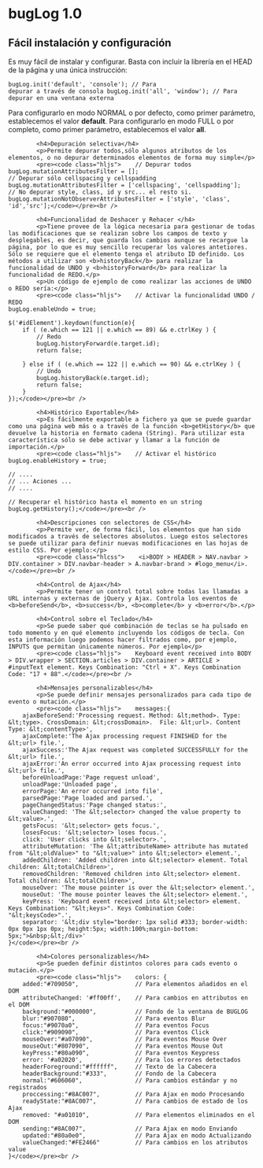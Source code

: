 bugLog 1.0
==========
Fácil instalación y configuración
---------------------------------
Es muy fácil de instalar y configurar. Basta con incluir la librería en el HEAD de la página y una única instrucción:
            <pre><code class="hljs">bugLog.init('default', 'console');  // Para depurar a través de consola
    bugLog.init('all', 'window');       // Para depurar en una ventana externa</code></pre>

Para configurarlo en modo NORMAL o por defecto, como primer parámetro, establecemos el valor <b>default</b>. Para configurarlo en modo FULL o por completo, como primer parámetro, establecemos el valor <b>all</b>.

            <h4>Depuración selectiva</h4>
            <p>Permite depurar todos,sólo algunos atributos de los elementos, o no depurar determinados elementos de forma muy simple</p>
            <pre><code class="hljs">    // Depurar todos
    bugLog.mutationAttributesFilter = [];
    // Depurar sólo cellspacing y cellspadding
    bugLog.mutationAttributesFilter = ['cellspacing', 'cellspadding'];
    // No depurar style, class, id y src... el resto si.
    bugLog.mutationNotObserverAttributesFilter = ['style', 'class', 'id','src'];</code></pre><br />

            <h4>Funcionalidad de Deshacer y Rehacer </h4>
            <p>Tiene provee de la lógica necesaria para gestionar de todas las modificaciones que se realizan sobre los campos de texto y desplegables, es decir, que guarda los cambios aunque se recargue la página, por lo que es muy sencillo recuperar los valores antetiores. Sólo se requiere que el elemento tenga el atributo ID definido. Los métodos a utilizar son <b>historyBack</b> para realizar la funcionalidad de UNDO y <b>historyForward</b> para realizar la funcionalidad de REDO.</p>
            <p>Un código de ejemplo de como realizar las acciones de UNDO o REDO sería:</p>
            <pre><code class="hljs">    // Activar la funcionalidad UNDO / REDO
    bugLog.enableUndo = true;

    $('#idElement').keydown(function(e){
        if ( (e.which == 121 || e.which == 89) && e.ctrlKey ) {
            // Redo
            bugLog.historyForward(e.target.id);
            return false;

        } else if ( (e.which == 122 || e.which == 90) && e.ctrlKey ) {
            // Undo
            bugLog.historyBack(e.target.id);
            return false;
        }
    });</code></pre><br />

            <h4>Histórico Exportable</h4>
            <p>Es fácilmente exportable a fichero ya que se puede guardar como una página web más o a través de la función <b>getHistory</b> que devuelve la historia en formato cadena (String). Para utilizar esta característica sólo se debe activar y llamar a la función de importación.</p>
            <pre><code class="hljs">    // Activar el histórico
    bugLog.enableHistory = true;

    // ....
    // ... Aciones ...
    // ....

    // Recuperar el histórico hasta el momento en un string
    bugLog.getHistory();</code></pre><br />

            <h4>Descripciones con selectores de CSS</h4>
            <p>Permite ver, de forma fácil, los elementos que han sido modificados a través de selectores absolutos. Luego estos selectores se puede utilizar para definir nuevas modificaciones en las hojas de estilo CSS. Por ejemplo:</p>
            <pre><code class="hlcss">    <i>BODY > HEADER > NAV.navbar > DIV.container > DIV.navbar-header > A.navbar-brand > #logo_menu</i>.</code></pre><br />

            <h4>Control de Ajax</h4>
            <p>Permite tener un control total sobre todas las llamadas a URL internas y externas de jQuery y Ajax. Controla los eventos de <b>beforeSend</b>, <b>success</b>, <b>complete</b> y <b>error</b>.</p>

            <h4>Control sobre el Teclado</h4>
            <p>Se puede saber qué combinación de teclas se ha pulsado en todo momento y en qué elemento incluyendo los códigos de tecla. Con esta información luego podemos hacer filtrados como, por ejemplo, INPUTS que permitan únicamente números. Por ejemplo</p>
            <pre><code class="hljs">    Keyboard event received into BODY > DIV.wrapper > SECTION.articles > DIV.container > ARTICLE > #inputText element. Keys Combination: "Ctrl + X". Keys Combination Code: "17 + 88".</code></pre><br />

            <h4>Mensajes personalizables</h4>
            <p>Se puede definir mensajes personalizados para cada tipo de evento o mutación.</p>
            <pre><code class="hljs">    messages:{
        ajaxBeforeSend:'Processing request. Method: &lt;method>. Type: &lt;type>. CrossDomain: &lt;crossDomain>.  File: &lt;url>. Content Type: &lt;contentType>',
        ajaxComplete:'The Ajax processing request FINISHED for the &lt;url> file.',
        ajaxSuccess:'The Ajax request was completed SUCCESSFULLY for the &lt;url> file.',
        ajaxError:'An error occurred into Ajax processing request into &lt;url> file.',
        beforeUnloadPage:'Page request unload',
        unloadPage:'Unloaded page',
        errorPage:'An error occurred into file',
        parsedPage:'Page loaded and parsed.',
        pageChangedStatus:'Page changed status:',
        valueChanged: 'The &lt;selector> changed the value property to &lt;value>.',
        getsFocus: '&lt;selector> gets focus.',
        losesFocus: '&lt;selector> loses focus.',
        click: 'User clicks into &lt;selector>.',
        attributeMutation: 'The &lt;attributeName> attribute has mutated from "&lt;oldValue>" to "&lt;value>" into &lt;selector> element.',
        addedChildren: 'Added children into &lt;selector> element. Total children: &lt;totalChildren>',
        removedChildren: 'Removed children into &lt;selector> element. Total children: &lt;totalChildren>',
        mouseOver: 'The mouse pointer is over the &lt;selector> element.',
        mouseOut: 'The mouse pointer leaves the &lt;selector> element.',
        keyPress: 'Keyboard event received into &lt;selector> element. Keys Combination: "&lt;keys>". Keys Combination Code: "&lt;keysCode>".',
        separator: '&lt;div style="border: 1px solid #333; border-width: 0px 0px 1px 0px; height:5px; width:100%;margin-bottom: 5px;">&nbsp;&lt;/div>'
    }</code></pre><br />

            <h4>Colores personalizables</h4>
            <p>Se pueden definir distintos colores para cads evento o mutación.</p>
            <pre><code class="hljs">    colors: {
        added:"#709050",                // Para elementos añadidos en el DOM
        attributeChanged: '#ff00ff',    // Para cambios en attributos en el DOM
        background:"#000000",           // Fondo de la ventana de BUGLOG
        blur:"#907080",                 // Para eventos Blur
        focus:"#9070a0",                // Para eventos Focus
        click:"#909090",                // Para eventos Click
        mouseOver:"#a07090",            // Para eventos Mouse Over
        mouseOut:"#807090",             // Para eventos Mouse Out
        keyPress:"#80a090",             // Para eventos Keypress
        error: '#a02020',               // Para los errores detectados
        headerForeground:"#ffffff",     // Texto de la Cabecera
        headerBackground:"#333",        // Fondo de la Cabecera
        normal:"#606060",               // Para cambios estándar y no registrados
        proccessing:"#8AC007",          // Para Ajax en modo Procesando
        readyState:"#8AC007",           // Para cambios de estado de los Ajax
        removed: "#a01010",             // Para elementos eliminados en el DOM
        sending:"#8AC007",              // Para Ajax en modo Enviando
        updated:"#80a0e0",              // Para Ajax en modo Actualizando
        valueChanged:"#FE2466"          // Para cambios en los atributos value
    }</code></pre><br />
